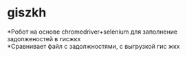 # giszkh
*Робот на основе chromedriver+selenium для заполнение задолженостей в гисжкх  
*Сравнивает файл с задолжностями, с выгрузкой гис жкх
